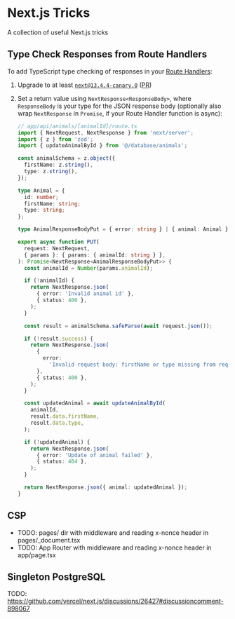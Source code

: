 # Next.js Tricks

A collection of useful Next.js tricks

## Type Check Responses from Route Handlers

To add TypeScript type checking of responses in your [Route Handlers](https://nextjs.org/docs/app/building-your-application/routing/router-handlers):

1. Upgrade to at least [`next@13.4.4-canary.0`](https://github.com/vercel/next.js/releases/tag/v13.4.4-canary.0) ([PR](https://github.com/vercel/next.js/pull/47526))
2. Set a return value using `NextResponse<ResponseBody>`, where `ResponseBody` is your type for the JSON response body (optionally also wrap `NextResponse` in `Promise`, if your Route Handler function is async):

   ```ts
   // app/api/animals/[animalId]/route.ts
   import { NextRequest, NextResponse } from 'next/server';
   import { z } from 'zod';
   import { updateAnimalById } from '@/database/animals';

   const animalSchema = z.object({
     firstName: z.string(),
     type: z.string(),
   });

   type Animal = {
     id: number;
     firstName: string;
     type: string;
   };

   type AnimalResponseBodyPut = { error: string } | { animal: Animal };

   export async function PUT(
     request: NextRequest,
     { params }: { params: { animalId: string } },
   ): Promise<NextResponse<AnimalResponseBodyPut>> {
     const animalId = Number(params.animalId);

     if (!animalId) {
       return NextResponse.json(
         { error: 'Invalid animal id' },
         { status: 400 },
       );
     }

     const result = animalSchema.safeParse(await request.json());

     if (!result.success) {
       return NextResponse.json(
         {
           error:
             'Invalid request body: firstName or type missing from request body',
         },
         { status: 400 },
       );
     }

     const updatedAnimal = await updateAnimalById(
       animalId,
       result.data.firstName,
       result.data.type,
     );

     if (!updatedAnimal) {
       return NextResponse.json(
         { error: 'Update of animal failed' },
         { status: 404 },
       );
     }

     return NextResponse.json({ animal: updatedAnimal });
   }
   ```

## CSP

- TODO: pages/ dir with middleware and reading x-nonce header in pages/\_document.tsx
- TODO: App Router with middleware and reading x-nonce header in app/page.tsx

## Singleton PostgreSQL

TODO: https://github.com/vercel/next.js/discussions/26427#discussioncomment-898067
